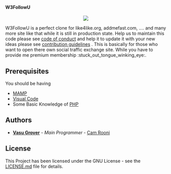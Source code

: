 #### W3FollowU
<p align="center">
  <img src="https://github.com/CamRooni/W3FollowU/blob/master/Logo.png">
</p>
W3FollowU is a perfect clone for like4like.org, addmefast.com, .... and many more site like that while it is still in production state. Help us to maintain this code please see <a href="https://github.com/CamRooni/W3FollowU/blob/master/code-of-conduct.md">code of conduct</a> and help it to update it with your new ideas please see <a href="https://github.com/CamRooni/W3FollowU/blob/master/contribution.md">contribution guidelines</a> . This is basically for those who want to open there own social traffic exchange site. While you have to provide me premium membership :stuck_out_tongue_winking_eye:.

## Prerequisites

You should be having 
* [MAMP](https://www.mamp.info/en/downloads/)
* [Visual Code](https://code.visualstudio.com/download)
* Some Basic Knowledge of [PHP](https://www.w3schools.com/php/)

## Authors

* **[Vasu Grover](https://www.instagram.com/not_coder_guy)** - *Main Programmer* - [Cam Rooni](https://github.com/CamRooni)

## License

This Project has been licensed under the GNU License - see the [LICENSE.md](LICENSE.md) file for details.
